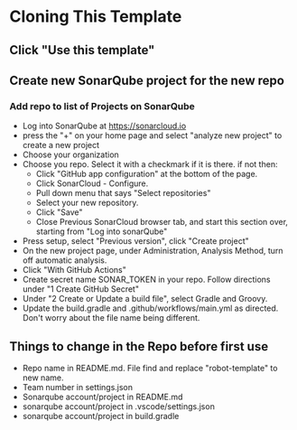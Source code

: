 # Cloning This Template

## Click "Use this template"

## Create new SonarQube project for the new repo

### Add repo to list of Projects on SonarQube
* Log into SonarQube at https://sonarcloud.io
* press the "+" on your home page and select "analyze new project" to create a new project
* Choose your organization
* Choose you repo. Select it with a checkmark if it is there. if not then:
  * Click "GitHub app configuration" at the bottom of the page.
  * Click SonarCloud - Configure.
  * Pull down menu that says "Select repositories"
  * Select your new repository.
  * Click "Save"
  * Close Previous SonarCloud browser tab, and start this section over, starting from "Log into sonarQube"
* Press setup, select "Previous version", click "Create project"
* On the new project page, under Administration, Analysis Method, turn off automatic analysis.
* Click "With GitHub Actions"
* Create secret name SONAR_TOKEN in your repo. Follow directions under "1 Create GitHub Secret"
* Under "2 Create or Update a build file", select Gradle and Groovy.
* Update the build.gradle and .github/workflows/main.yml as directed. Don't worry about the file name being different.

## Things to change in the Repo before first use

- Repo name in README.md. File find and replace "robot-template" to new name.
- Team number in settings.json
- Sonarqube account/project in README.md
- sonarqube account/project in .vscode/settings.json
- sonarqube account/project in build.gradle
